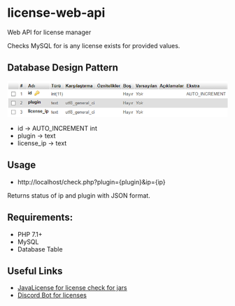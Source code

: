 # license-web-api
Web API for license manager

Checks MySQL for is any license exists for provided values.

## Database Design Pattern
![img.png](img.png)

- id -> AUTO_INCREMENT int
- plugin -> text
- license_ip -> text

## Usage

- http://localhost/check.php?plugin={plugin}&ip={ip}

Returns status of ip and plugin with JSON format.

## Requirements:

- PHP 7.1+
- MySQL
- Database Table

## Useful Links

* [JavaLicense for license check for jars](https://github.com/poyrazinan/JavaLicense)
* [Discord Bot for licenses](https://github.com/poyrazinan/GeikPlugins-Discord-Bot)